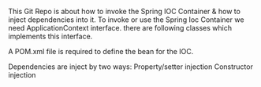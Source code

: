 This Git Repo is about how to invoke the Spring IOC Container & how to inject dependencies into it. 
To invoke or use the Spring Ioc Container we need  ApplicationContext interface.
there are following classes which implements this interface.

A POM.xml file is required to define the bean for the IOC.

Dependencies are inject by two ways: 
Property/setter injection
Constructor injection